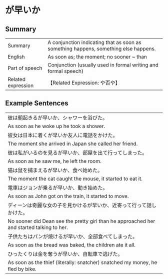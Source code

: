 # が早いか

## Summary

<table><tr>   <td>Summary</td>   <td>A conjunction indicating that as soon as something happens, something else happens.</td></tr><tr>   <td>English</td>   <td>As soon as; the moment; no sooner ~ than</td></tr><tr>   <td>Part of speech</td>   <td>Conjunction (usually used in formal writing and formal speech)</td></tr><tr>   <td>Related expression</td>   <td>【Related Expression: や否や】</td></tr></table>

## Example Sentences

<table><tr><td>彼は朝起きるが早いか、シャワーを浴びた。</td></tr><tr><td>As soon as he woke up he took a shower.</td></tr><tr><td>彼女は日本に着くが早いか友人に電話をかけた。</td></tr><tr><td>The moment she arrived in Japan she called her friend.</td></tr><tr><td>彼は私がいるのを見るが早いか、部屋を出て行ってしまった。</td></tr><tr><td>As soon as he saw me, he left the room.</td></tr><tr><td>猫は鼠を捕まえるが早いか、食べ始めた。</td></tr><tr><td>The moment the cat caught the mouse, it started to eat it.</td></tr><tr><td>電車はジョンが乗るが早いか、動き始めた。</td></tr><tr><td>As soon as John got on the train, it started to move.</td></tr><tr><td>ディーンは奇麗な女の子を見かけるが早いか、近寄って行って話しかけた。</td></tr><tr><td>No sooner did Dean see the pretty girl than he approached her and started talking to her.</td></tr><tr><td>子供たちはパンが焼けるが早いか、全部食べてしまった。</td></tr><tr><td>As soon as the bread was baked, the children ate it all.</td></tr><tr><td>ひったくりは金を奪うが早いか、自転車で逃げた。</td></tr><tr><td>As soon as the thief (literally: snatcher) snatched my money, he ﬂed by bike.</td></tr></table>


